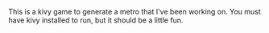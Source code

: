 This is a kivy game to generate a metro that I've been working on. You must have kivy installed to run, but it should be a little fun. 
